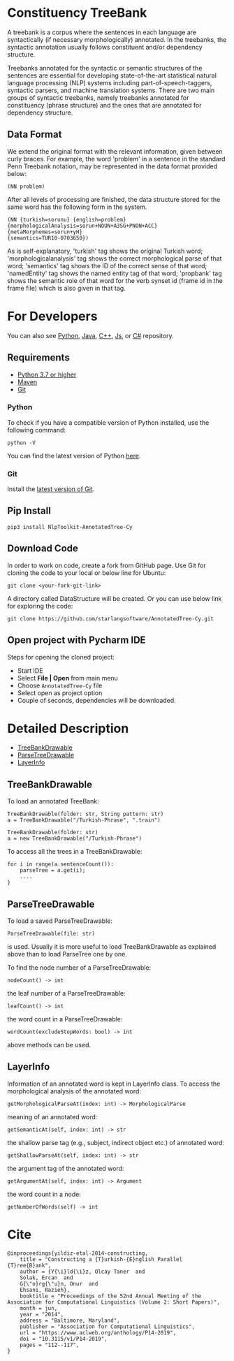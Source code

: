 # Constituency TreeBank

A treebank is a corpus where the sentences in each language are syntactically (if necessary morphologically) annotated. In the treebanks, the syntactic annotation usually follows constituent and/or dependency structure.

Treebanks annotated for the syntactic or semantic structures of the sentences are essential for developing state-of-the-art statistical natural language processing (NLP) systems including part-of-speech-taggers, syntactic parsers, and machine translation systems. There are two main groups of syntactic treebanks, namely treebanks annotated for constituency (phrase structure) and the ones that are annotated for dependency structure.

## Data Format

We extend the original format with the relevant information, given between curly braces. For example, the word 'problem' in a sentence in the standard Penn Treebank notation, may be represented in the data format provided below:

	(NN problem)

After all levels of processing are finished, the data structure stored for the same word has the following form in the system.

	(NN {turkish=sorunu} {english=problem} 
	{morphologicalAnalysis=sorun+NOUN+A3SG+PNON+ACC}
	{metaMorphemes=sorun+yH}
	{semantics=TUR10-0703650})

As is self-explanatory, 'turkish' tag shows the original Turkish word; 'morphologicalanalysis' tag shows the correct morphological parse of that word; 'semantics' tag shows the ID of the correct sense of that word; 'namedEntity' tag shows the named entity tag of that word; 'propbank' tag shows the semantic role of that word for the verb synset id (frame id in the frame file) which is also given in that tag.

For Developers
============
You can also see [Python](https://github.com/starlangsoftware/AnnotatedTree-Py), [Java](https://github.com/starlangsoftware/AnnotatedTree), [C++](https://github.com/starlangsoftware/AnnotatedTree-CPP), [Js](https://github.com/starlangsoftware/AnnotatedTree-Js), or [C#](https://github.com/starlangsoftware/AnnotatedTree-CS) repository.

## Requirements

* [Python 3.7 or higher](#python)
* [Maven](#maven)
* [Git](#git)

### Python 

To check if you have a compatible version of Python installed, use the following command:

    python -V
    
You can find the latest version of Python [here](https://www.python.org/downloads/).

### Git

Install the [latest version of Git](https://git-scm.com/book/en/v2/Getting-Started-Installing-Git).

## Pip Install

	pip3 install NlpToolkit-AnnotatedTree-Cy

## Download Code

In order to work on code, create a fork from GitHub page. 
Use Git for cloning the code to your local or below line for Ubuntu:

	git clone <your-fork-git-link>

A directory called DataStructure will be created. Or you can use below link for exploring the code:

	git clone https://github.com/starlangsoftware/AnnotatedTree-Cy.git

## Open project with Pycharm IDE

Steps for opening the cloned project:

* Start IDE
* Select **File | Open** from main menu
* Choose `AnnotatedTree-Cy` file
* Select open as project option
* Couple of seconds, dependencies will be downloaded. 

Detailed Description
============

+ [TreeBankDrawable](#treebankdrawable)
+ [ParseTreeDrawable](#parsetreedrawable)
+ [LayerInfo](#layerinfo)

## TreeBankDrawable

To load an annotated TreeBank:

	TreeBankDrawable(folder: str, String pattern: str)
	a = TreeBankDrawable("/Turkish-Phrase", ".train")

	TreeBankDrawable(folder: str)
	a = new TreeBankDrawable("/Turkish-Phrase")

To access all the trees in a TreeBankDrawable:

	for i in range(a.sentenceCount()):
		parseTree = a.get(i);
		....
	}

## ParseTreeDrawable

To load a saved ParseTreeDrawable:

	ParseTreeDrawable(file: str)
	
is used. Usually it is more useful to load TreeBankDrawable as explained above than to load ParseTree one by one.

To find the node number of a ParseTreeDrawable:

	nodeCount() -> int
	
the leaf number of a ParseTreeDrawable:

	leafCount() -> int
	
the word count in a ParseTreeDrawable:

	wordCount(excludeStopWords: bool) -> int
	
above methods can be used.

## LayerInfo

Information of an annotated word is kept in LayerInfo class. To access the morphological analysis
of the annotated word:

	getMorphologicalParseAt(index: int) -> MorphologicalParse

meaning of an annotated word:

	getSemanticAt(self, index: int) -> str

the shallow parse tag (e.g., subject, indirect object etc.) of annotated word: 

	getShallowParseAt(self, index: int) -> str

the argument tag of the annotated word:

	getArgumentAt(self, index: int) -> Argument
	
the word count in a node:

	getNumberOfWords(self) -> int

# Cite

	@inproceedings{yildiz-etal-2014-constructing,
    	title = "Constructing a {T}urkish-{E}nglish Parallel {T}ree{B}ank",
    	author = {Y{\i}ld{\i}z, Olcay Taner  and
      	Solak, Ercan  and
      	G{\"o}rg{\"u}n, Onur  and
      	Ehsani, Razieh},
    	booktitle = "Proceedings of the 52nd Annual Meeting of the Association for Computational Linguistics (Volume 2: Short Papers)",
    	month = jun,
    	year = "2014",
    	address = "Baltimore, Maryland",
    	publisher = "Association for Computational Linguistics",
    	url = "https://www.aclweb.org/anthology/P14-2019",
    	doi = "10.3115/v1/P14-2019",
    	pages = "112--117",
	}
	
